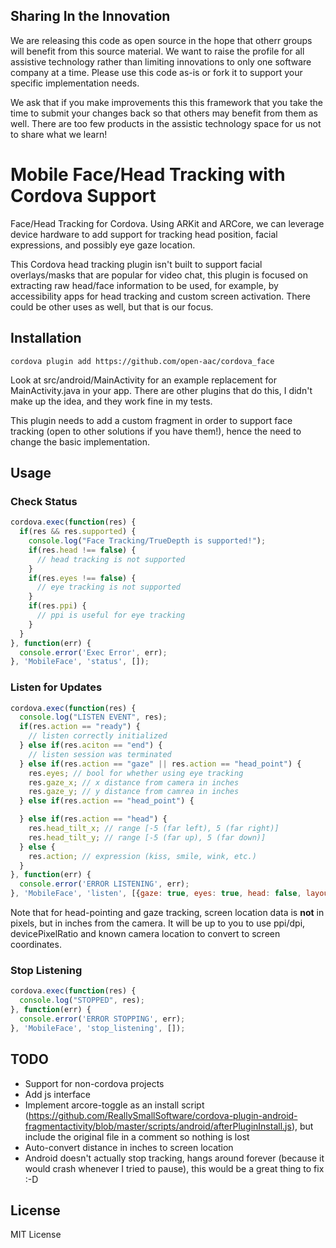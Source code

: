 ## Sharing In the Innovation
We are releasing this code as open source in the hope
that otherr groups will benefit from this source material.
We want to raise the profile for all assistive technology
rather than limiting innovations to only one software
company at a time. Please use this code as-is or fork it
to support your specific implementation needs.

We ask that if you make improvements this this framework
that you take the time to submit your changes back so 
that others may benefit from them as well. There are too
few products in the assistic technology space for us not
to share what we learn!

# Mobile Face/Head Tracking with Cordova Support
Face/Head Tracking for Cordova. Using ARKit and ARCore, we
can leverage device hardware to add support for tracking
head position, facial expressions, and possibly eye gaze
location.

This Cordova head tracking plugin isn't built to support
facial overlays/masks that are popular for video chat, this
plugin is focused on extracting raw head/face information
to be used, for example, by accessibility apps for head
tracking and custom screen activation. There could be
other uses as well, but that is our focus.

## Installation
```
cordova plugin add https://github.com/open-aac/cordova_face
```

Look at src/android/MainActivity for an example replacement
for MainActivity.java in your app. There are other plugins
that do this, I didn't make up the idea, and they work fine
in my tests.

This plugin needs to add
a custom fragment in order to support face tracking (open
to other solutions if you have them!), hence the need to 
change the basic implementation.

## Usage

### Check Status
```js
cordova.exec(function(res) { 
  if(res && res.supported) {
    console.log("Face Tracking/TrueDepth is supported!");
    if(res.head !== false) {
      // head tracking is not supported
    }
    if(res.eyes !== false) {
      // eye tracking is not supported
    }
    if(res.ppi) {
      // ppi is useful for eye tracking
    }
  }
}, function(err) { 
  console.error('Exec Error', err); 
}, 'MobileFace', 'status', []);
```

### Listen for Updates
```js
cordova.exec(function(res) { 
  console.log("LISTEN EVENT", res);
  if(res.action == "ready") {
    // listen correctly initialized
  } else if(res.aciton == "end") {
    // listen session was terminated
  } else if(res.action == "gaze" || res.action == "head_point") {
    res.eyes; // bool for whether using eye tracking
    res.gaze_x; // x distance from camera in inches
    res.gaze_y; // y distance from camrea in inches
  } else if(res.action == "head_point") {

  } else if(res.action == "head") {
    res.head_tilt_x; // range [-5 (far left), 5 (far right)]
    res.head_tilt_y; // range [-5 (far up), 5 (far down)]
  } else {
    res.action; // expression (kiss, smile, wink, etc.)
  }
}, function(err) { 
  console.error('ERROR LISTENING', err); 
}, 'MobileFace', 'listen', [{gaze: true, eyes: true, head: false, layout: layout}]);
```

Note that for head-pointing and gaze tracking, screen location
data is <b>not</b> in pixels, but in inches from the camera. It
will be up to you to use ppi/dpi, devicePixelRatio and known
camera location to convert to screen coordinates.

### Stop Listening
```js
cordova.exec(function(res) { 
  console.log("STOPPED", res);
}, function(err) { 
  console.error('ERROR STOPPING', err); 
}, 'MobileFace', 'stop_listening', []);
```

## TODO
- Support for non-cordova projects
- Add js interface
- Implement arcore-toggle as an install script (https://github.com/ReallySmallSoftware/cordova-plugin-android-fragmentactivity/blob/master/scripts/android/afterPluginInstall.js), but include the original file in a comment so nothing is lost
- Auto-convert distance in inches to screen location
- Android doesn't actually stop tracking, hangs around forever (because it would crash whenever I tried to pause), this would be a great thing to fix :-D

## License
MIT License
